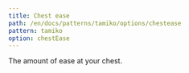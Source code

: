 ```yaml
---
title: Chest ease
path: /en/docs/patterns/tamiko/options/chestease
pattern: tamiko
option: chestEase
---
```


The amount of ease at your chest.

